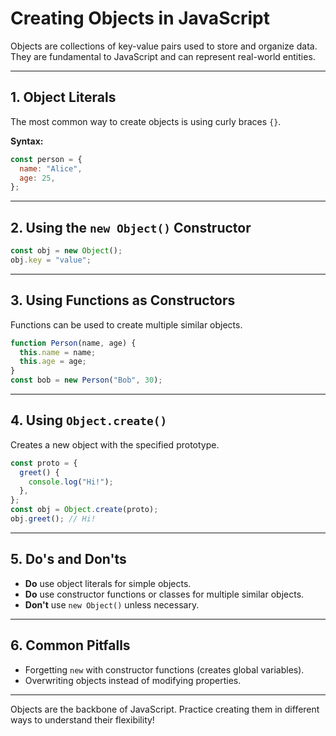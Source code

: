 # Creating Objects in JavaScript

Objects are collections of key-value pairs used to store and organize data. They are fundamental to JavaScript and can represent real-world entities.

---

## 1. Object Literals

The most common way to create objects is using curly braces `{}`.

**Syntax:**

```js
const person = {
  name: "Alice",
  age: 25,
};
```

---

## 2. Using the `new Object()` Constructor

```js
const obj = new Object();
obj.key = "value";
```

---

## 3. Using Functions as Constructors

Functions can be used to create multiple similar objects.

```js
function Person(name, age) {
  this.name = name;
  this.age = age;
}
const bob = new Person("Bob", 30);
```

---

## 4. Using `Object.create()`

Creates a new object with the specified prototype.

```js
const proto = {
  greet() {
    console.log("Hi!");
  },
};
const obj = Object.create(proto);
obj.greet(); // Hi!
```

---

## 5. Do's and Don'ts

- **Do** use object literals for simple objects.
- **Do** use constructor functions or classes for multiple similar objects.
- **Don't** use `new Object()` unless necessary.

---

## 6. Common Pitfalls

- Forgetting `new` with constructor functions (creates global variables).
- Overwriting objects instead of modifying properties.

---

Objects are the backbone of JavaScript. Practice creating them in different ways to understand their flexibility!

